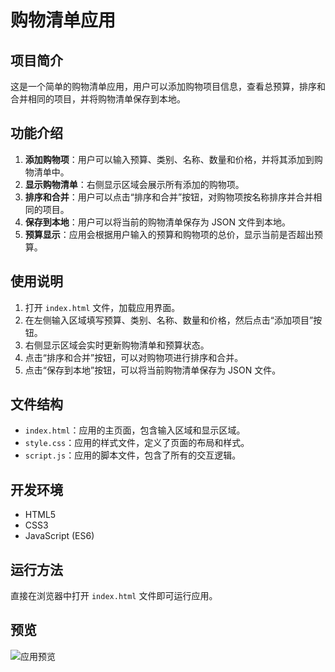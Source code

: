 # 购物清单应用

## 项目简介

这是一个简单的购物清单应用，用户可以添加购物项目信息，查看总预算，排序和合并相同的项目，并将购物清单保存到本地。

## 功能介绍

1. **添加购物项**：用户可以输入预算、类别、名称、数量和价格，并将其添加到购物清单中。
2. **显示购物清单**：右侧显示区域会展示所有添加的购物项。
3. **排序和合并**：用户可以点击“排序和合并”按钮，对购物项按名称排序并合并相同的项目。
4. **保存到本地**：用户可以将当前的购物清单保存为 JSON 文件到本地。
5. **预算显示**：应用会根据用户输入的预算和购物项的总价，显示当前是否超出预算。

## 使用说明

1. 打开 `index.html` 文件，加载应用界面。
2. 在左侧输入区域填写预算、类别、名称、数量和价格，然后点击“添加项目”按钮。
3. 右侧显示区域会实时更新购物清单和预算状态。
4. 点击“排序和合并”按钮，可以对购物项进行排序和合并。
5. 点击“保存到本地”按钮，可以将当前购物清单保存为 JSON 文件。

## 文件结构

- `index.html`：应用的主页面，包含输入区域和显示区域。
- `style.css`：应用的样式文件，定义了页面的布局和样式。
- `script.js`：应用的脚本文件，包含了所有的交互逻辑。

## 开发环境

- HTML5
- CSS3
- JavaScript (ES6)

## 运行方法

直接在浏览器中打开 `index.html` 文件即可运行应用。

## 预览

![应用预览](preview.png)
